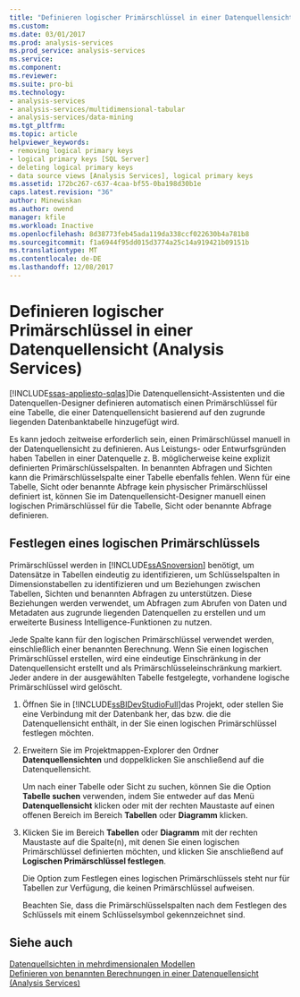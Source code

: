 ```yaml
---
title: "Definieren logischer Primärschlüssel in einer Datenquellensicht (Analysis Services) | Microsoft Docs"
ms.custom: 
ms.date: 03/01/2017
ms.prod: analysis-services
ms.prod_service: analysis-services
ms.service: 
ms.component: 
ms.reviewer: 
ms.suite: pro-bi
ms.technology:
- analysis-services
- analysis-services/multidimensional-tabular
- analysis-services/data-mining
ms.tgt_pltfrm: 
ms.topic: article
helpviewer_keywords:
- removing logical primary keys
- logical primary keys [SQL Server]
- deleting logical primary keys
- data source views [Analysis Services], logical primary keys
ms.assetid: 172bc267-c637-4caa-bf55-0ba198d30b1e
caps.latest.revision: "36"
author: Minewiskan
ms.author: owend
manager: kfile
ms.workload: Inactive
ms.openlocfilehash: 8d38773feb45ada119da338ccf022630b4a781b8
ms.sourcegitcommit: f1a6944f95dd015d3774a25c14a919421b09151b
ms.translationtype: MT
ms.contentlocale: de-DE
ms.lasthandoff: 12/08/2017
---
```

# <a name="define-logical-primary-keys-in-a-data-source-view-analysis-services"></a>Definieren logischer Primärschlüssel in einer Datenquellensicht (Analysis Services)
[!INCLUDE[ssas-appliesto-sqlas](../../includes/ssas-appliesto-sqlas.md)]Die Datenquellensicht-Assistenten und die Datenquellen-Designer definieren automatisch einen Primärschlüssel für eine Tabelle, die einer Datenquellensicht basierend auf den zugrunde liegenden Datenbanktabelle hinzugefügt wird.  
  
 Es kann jedoch zeitweise erforderlich sein, einen Primärschlüssel manuell in der Datenquellensicht zu definieren. Aus Leistungs- oder Entwurfsgründen haben Tabellen in einer Datenquelle z. B. möglicherweise keine explizit definierten Primärschlüsselspalten. In benannten Abfragen und Sichten kann die Primärschlüsselspalte einer Tabelle ebenfalls fehlen. Wenn für eine Tabelle, Sicht oder benannte Abfrage kein physischer Primärschlüssel definiert ist, können Sie im Datenquellensicht-Designer manuell einen logischen Primärschlüssel für die Tabelle, Sicht oder benannte Abfrage definieren.  
  
## <a name="set-a-logical-primary-key"></a>Festlegen eines logischen Primärschlüssels  
 Primärschlüssel werden in [!INCLUDE[ssASnoversion](../../includes/ssasnoversion-md.md)] benötigt, um Datensätze in Tabellen eindeutig zu identifizieren, um Schlüsselspalten in Dimensionstabellen zu identifizieren und um Beziehungen zwischen Tabellen, Sichten und benannten Abfragen zu unterstützen. Diese Beziehungen werden verwendet, um Abfragen zum Abrufen von Daten und Metadaten aus zugrunde liegenden Datenquellen zu erstellen und um erweiterte Business Intelligence-Funktionen zu nutzen.  
  
 Jede Spalte kann für den logischen Primärschlüssel verwendet werden, einschließlich einer benannten Berechnung. Wenn Sie einen logischen Primärschlüssel erstellen, wird eine eindeutige Einschränkung in der Datenquellensicht erstellt und als Primärschlüsseleinschränkung markiert. Jeder andere in der ausgewählten Tabelle festgelegte, vorhandene logische Primärschlüssel wird gelöscht.  
  
1.  Öffnen Sie in [!INCLUDE[ssBIDevStudioFull](../../includes/ssbidevstudiofull-md.md)]das Projekt, oder stellen Sie eine Verbindung mit der Datenbank her, das bzw. die die Datenquellensicht enthält, in der Sie einen logischen Primärschlüssel festlegen möchten.  
  
2.  Erweitern Sie im Projektmappen-Explorer den Ordner **Datenquellensichten** und doppelklicken Sie anschließend auf die Datenquellensicht.  
  
     Um nach einer Tabelle oder Sicht zu suchen, können Sie die Option **Tabelle suchen** verwenden, indem Sie entweder auf das Menü **Datenquellensicht**  klicken oder mit der rechten Maustaste auf einen offenen Bereich im Bereich **Tabellen** oder **Diagramm** klicken.  
  
3.  Klicken Sie im Bereich **Tabellen** oder **Diagramm** mit der rechten Maustaste auf die Spalte(n), mit denen Sie einen logischen Primärschlüssel definierten möchten, und klicken Sie anschließend auf **Logischen Primärschlüssel festlegen**.  
  
     Die Option zum Festlegen eines logischen Primärschlüssels steht nur für Tabellen zur Verfügung, die keinen Primärschlüssel aufweisen.  
  
     Beachten Sie, dass die Primärschlüsselspalten nach dem Festlegen des Schlüssels mit einem Schlüsselsymbol gekennzeichnet sind.  
  
## <a name="see-also"></a>Siehe auch  
 [Datenquellsichten in mehrdimensionalen Modellen](../../analysis-services/multidimensional-models/data-source-views-in-multidimensional-models.md)   
 [Definieren von benannten Berechnungen in einer Datenquellensicht &#40;Analysis Services&#41;](../../analysis-services/multidimensional-models/define-named-calculations-in-a-data-source-view-analysis-services.md)  
  
  
